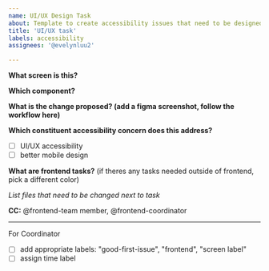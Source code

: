 ```yaml
---
name: UI/UX Design Task
about: Template to create accessibility issues that need to be designed for 
title: 'UI/UX task'
labels: accessibility
assignees: '@evelynluu2'

---
```


**What screen is this?**

**Which component?**

**What is the change proposed? (add a figma screenshot, follow the workflow here)**

**Which constituent accessibility concern does this address?**

- [ ] UI/UX accessibility
- [ ] better mobile design

**What are frontend tasks?** (if theres any tasks needed outside of frontend, pick a different color)

_List files that need to be changed next to task_

**CC:** @frontend-team member, @frontend-coordinator

--------------------------
For Coordinator

- [ ] add appropriate labels: "good-first-issue", "frontend", "screen label"
- [ ] assign time label
